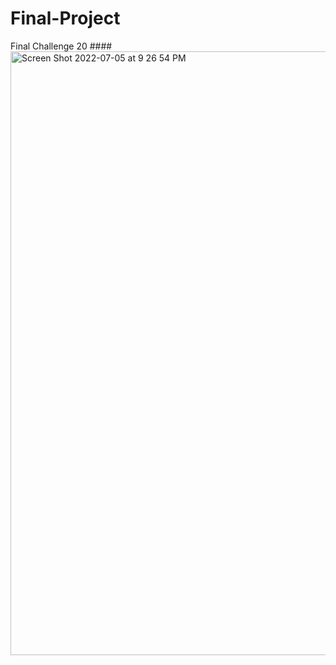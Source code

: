 # Final-Project
Final Challenge 20
####<img width="966" alt="Screen Shot 2022-07-05 at 9 26 54 PM" src="https://user-images.githubusercontent.com/99656224/177447728-bb3dd5fd-929a-4411-8852-75c41fbb87a2.png">
